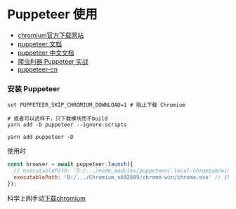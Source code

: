 # Puppeteer 使用

- [chromium官方下载网站](https://download-chromium.appspot.com/)
- [puppeteer 文档](https://pptr.dev/)
- [puppeteer 中文文档](https://zhaoqize.github.io/puppeteer-api-zh_CN)
- [爬虫利器 Puppeteer 实战](https://www.jianshu.com/p/a9a55c03f768)
- [puppeteer-cn](https://npm.taobao.org/package/puppeteer-cn)


### 安装 Puppeteer

```shell
set PUPPETEER_SKIP_CHROMIUM_DOWNLOAD=1 # 阻止下载 Chromium

# 或者可以这样干，只下载模块而不build
yarn add -D puppeteer --ignore-scripts

yarn add puppeteer -D

```

使用时
```js
const browser = await puppeteer.launch({
  // executablePath: 'D:/.../node_modules/puppeteer/.local-chromium/win64-662092/chrome-win/chrome.exe',
  executablePath: 'D:/.../Chromium_v692609/chrome-win/chrome.exe' // Chromium路径
});
```

科学上网手动[下载chromium](https://download-chromium.appspot.com/)

